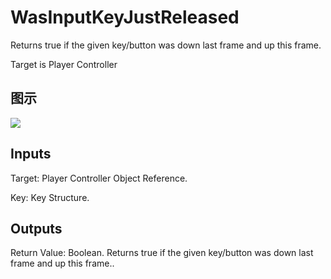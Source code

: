 # WasInputKeyJustReleased

Returns true if the given key/button was down last frame and up this frame.

Target is Player Controller

## 图示

![]($-20221218-19072439.png)

## Inputs

Target: Player Controller Object Reference.

Key: Key Structure.  

## Outputs

Return Value: Boolean. Returns true if the given key/button was down last frame and up this frame..

